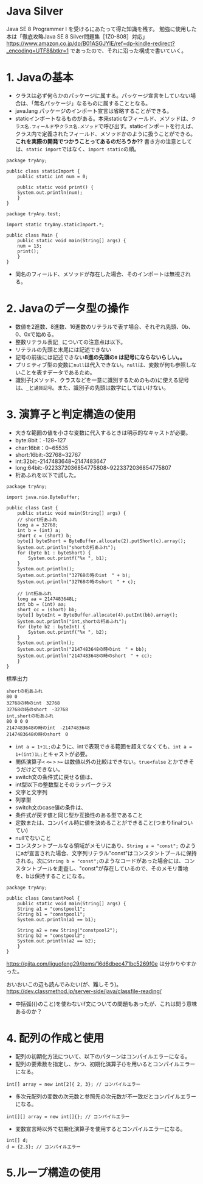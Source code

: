 # Java Silver
Java SE 8 Programmer I を受けるにあたって得た知識を残す。
勉強に使用した本は「徹底攻略Java SE 8 Silver問題集［1Z0-808］対応」
https://www.amazon.co.jp/dp/B01ASGJYIE/ref=dp-kindle-redirect?_encoding=UTF8&btkr=1
であったので、それに沿った構成で書いていく。

# 1. Javaの基本
* クラスは必ず何らかのパッケージに属する。パッケージ宣言をしていない場合は、「無名パッケージ」なるものに属することとなる。
* java.lang パッケージのインポート宣言は省略することができる。
* staticインポートなるものがある。本来staticなフィールド、メソッドは、`クラス名.フィールド`や`クラス名.メソッド`で呼び出す。staticインポートを行えば、クラス内で定義されたフィールド、メソッドかのように扱うことができる。
**これを実際の開発でつかうことってあるのだろうか??**
書き方の注意としては、`static import`ではなく、`import static`の順。

```
package tryAny;

public class staticImport {
    public static int num = 0;

    public static void print() {
	System.out.println(num);
    }
}
```

```
package tryAny.test;

import static tryAny.staticImport.*;

public class Main {
    public static void main(String[] args) {
	num = 13;
	print();
    }
}
```
* 同名のフィールド、メソッドが存在した場合、そのインポートは無視される。

# 2. Javaのデータ型の操作
* 数値を2進数、8進数、16進数のリテラルで表す場合、それぞれ先頭、0b、0、0xで始める。
* 整数リテラル表記`_` についての注意点は以下。
 * リテラルの先頭と末尾には記述できない
 * 記号の前後には記述できない**8進の先頭の`0` は記号にならないらしい。。**
 * プリミティブ型の変数に`null`は代入できない。`null`は、変数が何も参照しないことを表すデータであるため。
 * 識別子(メソッド、クラスなどを一意に識別するためのもの)に使える記号は、`_`と`通貨記号`。また、識別子の先頭は数字にしてはいけない。

# 3. 演算子と判定構造の使用
* 大きな範囲の値を小さな変数に代入するときは明示的なキャストが必要。
 * byte:8bit：-128~127
 * char:16bit：0~65535
 * short:16bit:-32768~32767
 * int:32bit:-2147483648~2147483647
 * long:64bit:-9223372036854775808~9223372036854775807
* 桁あふれを以下で試した。

```
package tryAny;

import java.nio.ByteBuffer;

public class Cast {
    public static void main(String[] args) {
	// short桁あふれ
	long a = 32768;
	int b = (int) a;
	short c = (short) b;
	byte[] byteShort = ByteBuffer.allocate(2).putShort(c).array();
	System.out.println("shortの桁あふれ");
	for (byte b1 : byteShort) {
	    System.out.printf("%x ", b1);
	}
	System.out.println();
	System.out.println("32768の時のint　" + b);
	System.out.println("32768の時のshort　" + c);

	// int桁あふれ
	long aa = 2147483648L;
	int bb = (int) aa;
	short cc = (short) bb;
	byte[] byteInt = ByteBuffer.allocate(4).putInt(bb).array();
	System.out.println("int,shortの桁あふれ");
	for (byte b2 : byteInt) {
	    System.out.printf("%x ", b2);
	}
	System.out.println();
	System.out.println("2147483648の時のint　" + bb);
	System.out.println("2147483648の時のshort　" + cc);
    }
}
```

標準出力
```
shortの桁あふれ
80 0 
32768の時のint　32768
32768の時のshort　-32768
int,shortの桁あふれ
80 0 0 0 
2147483648の時のint　-2147483648
2147483648の時のshort　0
```

* `int a = 1+1L;`のように、intで表現できる範囲を超えてなくても、`int a = 1+(int)1L;`とキャストが必要。
* 関係演算子`<` `<=` `>` `>=` は数値以外の比較はできない。`true<false` とかできそうだけどできない。
* switch文の条件式に戻せる値は、
 * int型以下の整数型とそのラッパークラス
 * 文字と文字列
 * 列挙型
* switch文のcase値の条件は、
 * 条件式が戻す値と同じ型か互換性のある型であること
 * 定数または、コンパイル時に値を決めることができること(つまりfinalついてい)
 * nullでないこと
* コンスタントプールなる領域がメモリにあり、`String a = "const";` のようにaが宣言された場合、文字列リテラル"const"はコンスタントプールに保持される。次に`String b = "const";`のようなコードがあった場合には、コンスタントプールを走査し、"const"が存在しているので、そのメモリ番地を、bは保持することになる。

```
package tryAny;

public class ConstantPool {
    public static void main(String[] args) {
	String a1 = "constpool1";
	String b1 = "constpool1";
	System.out.println(a1 == b1);

	String a2 = new String("constpool2");
	String b2 = "constpool2";
	System.out.println(a2 == b2);
    }
}
```
https://qiita.com/liguofeng29/items/16d6dbec471bc5269f0e
は分かりやすかった。


おいおいこの辺も読んでみたい(が、難しそう)。
https://dev.classmethod.jp/server-side/java/classfile-reading/

* 中括弧({}のこと)を使わないif文についての問題もあったが、これは問う意味あるのか？

# 4. 配列の作成と使用
* 配列の初期化方法について、以下のパターンはコンパイルエラーになる。
 * 配列の要素数を指定し、かつ、初期化演算子{}を用いるとコンパイルエラーになる。
```
int[] array = new int[2]{ 2, 3}; // コンパイルエラー
```
 * 多次元配列の変数の次元数と参照先の次元数が不一致だとコンパイルエラーになる。
```
int[][] array = new int[]{}; // コンパイルエラー
```
 * 変数宣言時以外で初期化演算子を使用するとコンパイルエラーになる。
```
int[] d;
d = {2,3}; // コンパイルエラー
```

# 5.ループ構造の使用

